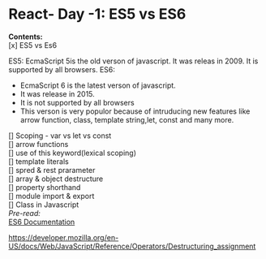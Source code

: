 # React- Day -1: ES5 vs ES6

**Contents:**  
[x] ES5 vs Es6

ES5: EcmaScript 5is the old verson of javascript. It was releas in 2009. It is supported by all browsers.
ES6:

- EcmaScript 6 is the latest verson of javascript.
- It was release in 2015.
- It is not supported by all browsers
- This verson is very populor because of intruducing new features like arrow function, class, template string,let, const and many more.

[] Scoping - var vs let vs const  
 [] arrow functions  
 [] use of this keyword(lexical scoping)  
 [] template literals  
 [] spred & rest prarameter  
 [] array & object destructure  
 [] property shorthand  
 [] module import & export  
 [] Class in Javascript  
 _Pre-read:_  
 [ES6 Documentation](http://es6-features.org/)

https://developer.mozilla.org/en-US/docs/Web/JavaScript/Reference/Operators/Destructuring_assignment
